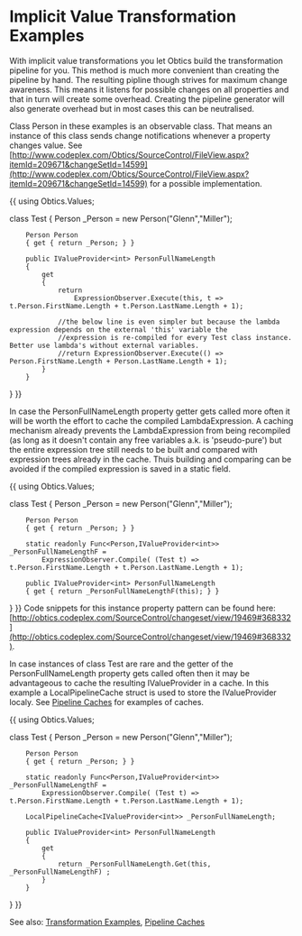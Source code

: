# Implicit Value Transformation Examples

With implicit value transformations you let Obtics build the transformation pipeline for you. This method is much more convenient than creating the pipeline by hand. The resulting pipline though strives for maximum change awareness. This means it listens for possible changes on all properties and that in turn will create some overhead. Creating the pipeline generator will also generate overhead but in most cases this can be neutralised.

Class Person in these examples is an observable class. That means an instance of this class sends change notifications whenever a property changes value. See [http://www.codeplex.com/Obtics/SourceControl/FileView.aspx?itemId=209671&changeSetId=14599](http://www.codeplex.com/Obtics/SourceControl/FileView.aspx?itemId=209671&changeSetId=14599) for a possible implementation.

{{
using Obtics.Values;

class Test
{
        Person _Person = new Person("Glenn","Miller");

        Person Person
        { get { return _Person; } }

        public IValueProvider<int> PersonFullNameLength
        {
            get 
            {
                return 
                    ExpressionObserver.Execute(this, t => t.Person.FirstName.Length + t.Person.LastName.Length + 1);

                //the below line is even simpler but because the lambda expression depends on the external 'this' variable the
                //expression is re-compiled for every Test class instance. Better use lambda's without external variables.
                //return ExpressionObserver.Execute(() => Person.FirstName.Length + Person.LastName.Length + 1);
            }
        }
}
}}

In case the PersonFullNameLength property getter gets called more often it will be worth the effort to cache the compiled LambdaExpression. A caching mechanism already prevents the LambdaExpression from being recompiled (as long as it doesn't contain any free variables a.k. is 'pseudo-pure') but the entire expression tree still needs to be built and compared with expression trees already in the cache. Thuis building and comparing can be avoided if the compiled expression is saved in a static field.  

{{
using Obtics.Values;

class Test
{
        Person _Person = new Person("Glenn","Miller");

        Person Person
        { get { return _Person; } }

        static readonly Func<Person,IValueProvider<int>> _PersonFullNameLengthF = 
            ExpressionObserver.Compile( (Test t) => t.Person.FirstName.Length + t.Person.LastName.Length + 1);

        public IValueProvider<int> PersonFullNameLength
        { get { return _PersonFullNameLengthF(this); } }
}
}}
Code snippets for this instance property pattern can be found here: [http://obtics.codeplex.com/SourceControl/changeset/view/19469#368332](http://obtics.codeplex.com/SourceControl/changeset/view/19469#368332).

In case instances of class Test are rare and the getter of the PersonFullNameLength property gets called often then it may be advantageous to cache the resulting IValueProvider in a cache. In this example a LocalPipelineCache struct is used to store the IValueProvider localy. See [Pipeline Caches](Pipeline-Caches) for examples of caches. 

{{
using Obtics.Values;

class Test
{
        Person _Person = new Person("Glenn","Miller");

        Person Person
        { get { return _Person; } }

        static readonly Func<Person,IValueProvider<int>> _PersonFullNameLengthF = 
            ExpressionObserver.Compile( (Test t) => t.Person.FirstName.Length + t.Person.LastName.Length + 1);

        LocalPipelineCache<IValueProvider<int>> _PersonFullNameLength;

        public IValueProvider<int> PersonFullNameLength
        {
            get 
            {
                return _PersonFullNameLength.Get(this, _PersonFullNameLengthF) ;
            }
        }
}
}}

See also: [Transformation Examples](Transformation-Examples), [Pipeline Caches](Pipeline-Caches)